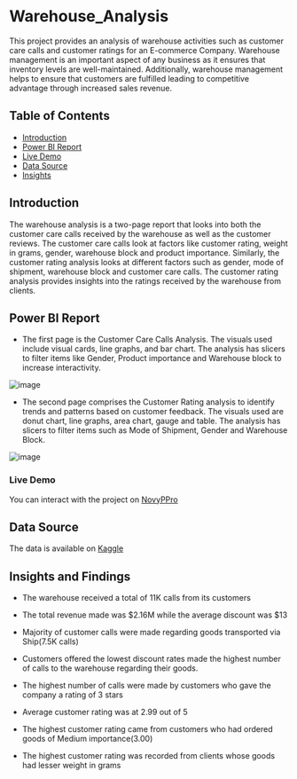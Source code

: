 # Warehouse_Analysis
This project provides an analysis of warehouse activities such as customer care calls and customer ratings for an E-commerce Company. 
Warehouse management is an important aspect of any business as it ensures that inventory levels are well-maintained. Additionally, warehouse management helps to ensure that customers are fulfilled leading to competitive advantage through increased sales revenue. 

## Table of Contents

- [Introduction](#introduction)
- [Power BI Report](#power-bi-report)
- [Live Demo](#live-demo)
- [Data Source](#data-source)
- [Insights](#Insights-and-findings)


## Introduction

The warehouse analysis is a two-page report that looks into both the customer care calls received by the warehouse as well as the customer reviews. The customer care calls look at factors like customer rating, weight in grams, gender, warehouse block and product importance. Similarly, the customer rating analysis looks at different factors such as gender, mode of shipment, warehouse block and customer care calls. The customer rating analysis provides insights into the ratings received by the warehouse from clients.

## Power BI Report

* The first page is the Customer Care Calls Analysis. The visuals used include visual cards, line graphs, and bar chart. The analysis has slicers to filter items like Gender, Product importance and Warehouse block to increase interactivity.
  
![image](https://github.com/CynieC/Warehouse_Analysis/assets/100769722/c474827a-8cbf-40b6-ae8d-c5299fa2c021)

* The second page comprises the Customer Rating analysis to identify trends and patterns based on customer feedback. The visuals used are donut chart, line graphs, area chart, gauge and table. The analysis has slicers to filter items such as Mode of Shipment, Gender and Warehouse Block.

![image](https://github.com/CynieC/Warehouse_Analysis/assets/100769722/5dc71320-f574-44f2-8675-be0df12d6b7f)


### Live Demo

You can interact with the project on [NovyPPro](https://www.novypro.com/project/warehouse-analysis)

## Data Source

The data is available on [Kaggle](https://www.kaggle.com/datasets/prachi13/customer-analytics/)

## Insights and Findings
* The warehouse received a total of 11K calls from its customers

* The total revenue made was $2.16M while the average discount was $13

* Majority of customer calls were made regarding goods transported via Ship(7.5K calls)

* Customers offered the lowest discount rates made the highest number of calls to the warehouse regarding their goods.

* The highest number of calls were made by customers who gave the company a rating of 3 stars

* Average customer rating was at 2.99 out of 5

* The highest customer rating came from customers who had ordered goods of Medium importance(3.00)

* The highest customer rating was recorded from clients whose goods had lesser weight in grams
